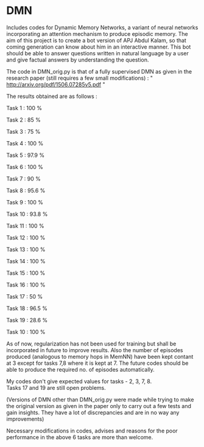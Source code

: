 # DMN

Includes codes for Dynamic Memory Networks, a variant of neural networks incorporating an attention mechanism to produce episodic memory. The aim of this project is to create a bot version of APJ Abdul Kalam, so that coming generation can know about him in an interactive manner. This bot should be able to answer questions written in natural language by a user and give factual answers by understanding the question.

The code in DMN_orig.py is that of a fully supervised DMN as given in the research paper (still requires a few small modifications)  : 
" http://arxiv.org/pdf/1506.07285v5.pdf "

The results obtained are as follows : 

Task 1 : 100 %

Task 2 : 85 %

Task 3 : 75 %

Task 4 : 100 %

Task 5 : 97.9 %

Task 6 : 100 %

Task 7 : 90 %

Task 8 : 95.6 %

Task 9 : 100 %

Task 10 : 93.8 %

Task 11 : 100 %

Task 12 : 100 %

Task 13 : 100 %

Task 14 : 100 %

Task 15 : 100 %

Task 16 : 100 %

Task 17 : 50 %

Task 18 : 96.5 %

Task 19 : 28.6 %

Task 10 : 100 %

As of now, regularization has not been used for training but shall be incorporated in future to improve results. Also the number of episodes produced (analogous to memory hops in MemNN) have been kept contant at 3 except for tasks 7,8 where it is kept at 7. The future codes should be able to produce the required no. of episodes automatically. 

My codes don't give expected values for tasks - 2, 3, 7, 8.  
Tasks 17 and 19 are still open problems.

(Versions of DMN other than DMN_orig.py were made while trying to make the original version as given in the paper only to carry out a few tests and gain insights. They have a lot of discrepancies and are in no way any improvements)
 
Necessary modifications in codes, advises and reasons for the poor performance in the above 6 tasks are more than welcome.
